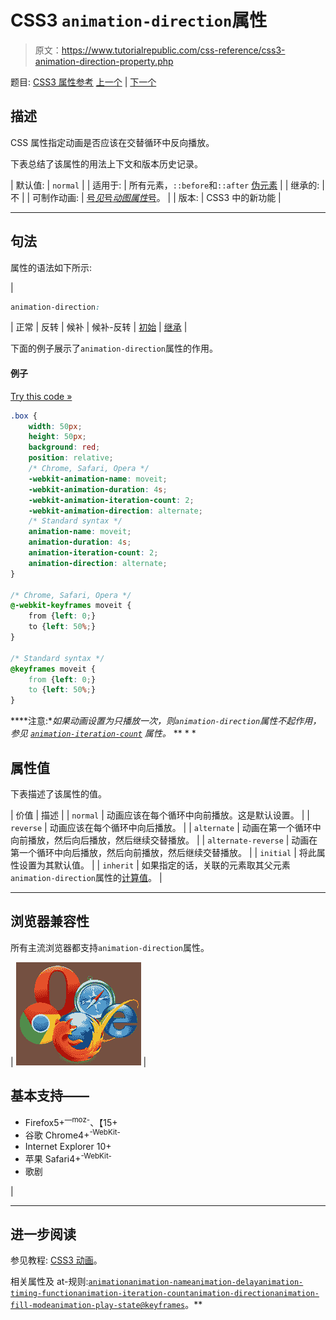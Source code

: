 # CSS3 `animation-direction`属性

> 原文：<https://www.tutorialrepublic.com/css-reference/css3-animation-direction-property.php>

题目: [CSS3 属性参考](css3-properties.php) [上一个](css3-animation-delay-property.php) | [下一个](css3-animation-duration-property.php)

## 描述

CSS 属性指定动画是否应该在交替循环中反向播放。

下表总结了该属性的用法上下文和版本历史记录。

| 默认值: | `normal` |
| 适用于: | 所有元素，`::before`和`::after` [伪元素](../css-tutorial/css-pseudo-elements.php#pseudo-elements) |
| 继承的: | 不 |
| 可制作动画: | [号*见*号*动图属性*号](css-animatable-properties.php)。 |
| 版本: | CSS3 中的新功能 |

* * *

## 句法

属性的语法如下所示:

| 

```css
animation-direction: 
```

 | 正常 &#124; 反转 &#124; 候补 &#124; 候补-反转 &#124; [初始](../definitions.php#initial) &#124; [继承](../definitions.php#inherit) |

下面的例子展示了`animation-direction`属性的作用。

#### 例子

[Try this code »](../codelab.php?topic=css3&file=animation-direction-property "Try this code using online Editor") 

```css
.box {
    width: 50px;
    height: 50px;
    background: red;
    position: relative;
    /* Chrome, Safari, Opera */
    -webkit-animation-name: moveit;
    -webkit-animation-duration: 4s;
    -webkit-animation-iteration-count: 2;
    -webkit-animation-direction: alternate;
    /* Standard syntax */
    animation-name: moveit;
    animation-duration: 4s;
    animation-iteration-count: 2;
    animation-direction: alternate;
}

/* Chrome, Safari, Opera */
@-webkit-keyframes moveit {
    from {left: 0;}
    to {left: 50%;}
}

/* Standard syntax */
@keyframes moveit {
    from {left: 0;}
    to {left: 50%;}
}
```

  ****注意:**如果动画设置为只播放一次，则`animation-direction`属性不起作用，参见 [`animation-iteration-count`](css3-animation-iteration-count-property.php) 属性。*  ** * *

## 属性值

下表描述了该属性的值。

| 价值 | 描述 |
| `normal` | 动画应该在每个循环中向前播放。这是默认设置。 |
| `reverse` | 动画应该在每个循环中向后播放。 |
| `alternate` | 动画在第一个循环中向前播放，然后向后播放，然后继续交替播放。 |
| `alternate-reverse` | 动画在第一个循环中向后播放，然后向前播放，然后继续交替播放。 |
| `initial` | 将此属性设置为其默认值。 |
| `inherit` | 如果指定的话，关联的元素取其父元素`animation-direction`属性的[计算值](../definitions.php#computed-value)。 |

* * *

## 浏览器兼容性

所有主流浏览器都支持`animation-direction`属性。

| ![Browsers Icon](img/e9331123c77668c1832e541c2fca1002.png) | 

## 基本支持——

*   Firefox5+<sup class="badge">—moz-</sup>、【15+
*   谷歌 Chrome4+<sup class="badge">-WebKit-</sup>
*   Internet Explorer 10+
*   苹果 Safari4+<sup class="badge">-WebKit-</sup>
*   歌剧

 |

* * *

## 进一步阅读

参见教程: [CSS3 动画](../css-tutorial/css3-animations.php)。

相关属性及 at-规则:[`animation`](css3-animation-property.php)[`animation-name`](css3-animation-name-property.php)[`animation-delay`](css3-animation-delay-property.php)[`animation-timing-function`](css3-animation-timing-function-property.php)[`animation-iteration-count`](css3-animation-iteration-count-property.php)[`animation-direction`](css3-animation-direction-property.php)[`animation-fill-mode`](css3-animation-fill-mode-property.php)[`animation-play-state`](css3-animation-play-state-property.php)[`@keyframes`](../css-reference/css-at-rules.php)。**